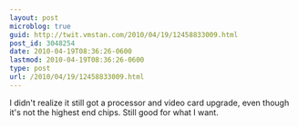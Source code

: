 ```yaml
---
layout: post
microblog: true
guid: http://twit.vmstan.com/2010/04/19/12458833009.html
post_id: 3048254
date: 2010-04-19T08:36:26-0600
lastmod: 2010-04-19T08:36:26-0600
type: post
url: /2010/04/19/12458833009.html
---
```

I didn't realize it still got a processor and video card upgrade, even though it's not the highest end chips. Still good for what I want.
